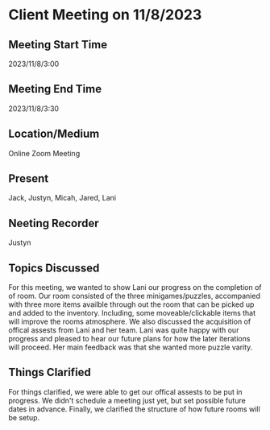 # Client Meeting on 11/8/2023

## Meeting Start Time
2023/11/8/3:00

## Meeting End Time
2023/11/8/3:30

## Location/Medium
Online Zoom Meeting

## Present

Jack, Justyn, Micah, Jared, Lani

## Neeting Recorder

Justyn

## Topics Discussed 

For this meeting, we wanted to show Lani our progress on the completion of of room. Our room consisted of the three minigames/puzzles, accompanied with three more items availble through out the room that can be picked up and added to the inventory. Including, some moveable/clickable items that will improve the rooms atmosphere. We also discussed the acquisition of offical assests from Lani and her team. Lani was quite happy with our progress and pleased to hear our future plans for how the later iterations will proceed. Her main feedback was that she wanted more puzzle varity. 

## Things Clarified

For things clarified, we were able to get our offical assests to be put in progress. We didn't schedule a meeting just yet, but set possible future dates in advance. Finally, we clarified the structure of how future rooms will be setup. 
